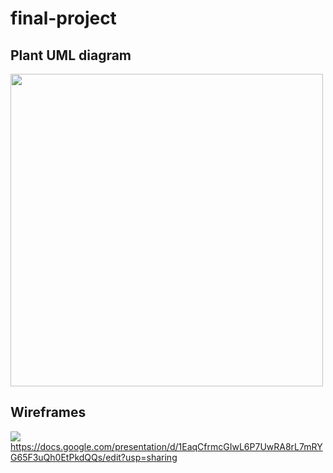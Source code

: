 # final-project

## Plant UML diagram
<a href="url"><img src="https://user-images.githubusercontent.com/72227066/97458529-b4f5d100-1932-11eb-9108-d48dbdbe96c4.png" align="center" height="500" ></a>
## Wireframes
![](https://user-images.githubusercontent.com/72227066/97466676-48330480-193b-11eb-81f7-6ba7ef4f9f62.png)
https://docs.google.com/presentation/d/1EaqCfrmcGIwL6P7UwRA8rL7mRYG65F3uQh0EtPkdQQs/edit?usp=sharing
